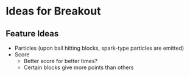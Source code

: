 
Ideas for Breakout
==================

Feature Ideas
-------------
- Particles (upon ball hitting blocks, spark-type particles are emitted)
- Score
  - Better score for better times?
  - Certain blocks give more points than others

